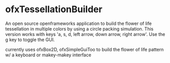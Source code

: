 ofxTessellationBuilder
======================

An open source openframeworks application to build the flower of life tessellation in multiple colors by using a circle packing simulation.  This version works with keys 'a, s, d, left arrow, down arrow, right arrow'.  Use the g key to toggle the GUI.

currently uses ofxBox2D, ofxSimpleGuiToo to build the flower of life pattern w/ a keyboard or makey-makey interface